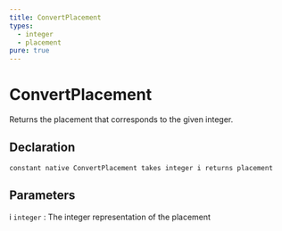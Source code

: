 ```yaml
---
title: ConvertPlacement
types:
  - integer
  - placement
pure: true
---
```


# ConvertPlacement
Returns the placement that corresponds to the given integer.

## Declaration

```jass
constant native ConvertPlacement takes integer i returns placement
```

## Parameters
i `integer`
: The integer representation of the placement
